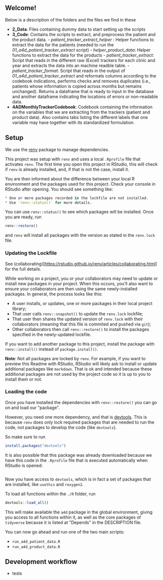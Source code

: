 ## Welcome!

Below is a description of the folders and the files we find in these

- **2_Data**: Files containing dummy data to start setting up the scripts
- **3_Code**: Contains the scripts to extract, and preprocess the patient and the product data.
      - *patient_tracker_extract_helper* : Helper functions to extract the data for the patients (needed to run the *01_a4d_patient_tracker_extract* script)
      - *helper_product_data*: Helper functions to extract the data for the products
      - *patient_tracker_extract*: Script that reads in the different raw (Excel) trackers for each clinic and year and extracts the data into an machine readble table.
      - *patient_tracker_format*: Script that reads in the output of *01_a4d_patient_tracker_extract* and reformats columns according to the codebook indications, performs checks and removes duplicates (i.e., patients whose information is copied across months but remains unchanged). Returns a dataframe that  is ready to input in the database and another dataframe indicating the locations of errors or non-readable data.
- **4ADMonthlyTrackerCodebook**: Codebook containing the information on the variables that we are extracting from the trackers (patient and product data). Also contains tabs listing the different labels that one variable may have together with its standardized formulation.

## Setup

We use the [renv](https://rstudio.github.io/renv/index.html) package to manage dependencies.

This project was setup with `renv` and uses a local `.Rprofile` file that activates `renv`. The first time you open this project in RStudio, this will check if `renv` is already installed, and, if that is not the case, install it.

You are then informed about the difference between your local R environment and the packages used for this project. Check your console in RStudio after opening. You should see something like:

```R
* One or more packages recorded in the lockfile are not installed.
* Use `renv::status()` for more details.
```

You can use `renv::status()` to see which packages will be installed. Once you are ready, run

```R
renv::restore()
```

and `renv` will install all packages with the version as stated in the `renv.lock` file.

### Updating the Lockfile

See (collaborating)[https://rstudio.github.io/renv/articles/collaborating.html] for the full details.

While working on a project, you or your collaborators may need to update or install new packages in your project. When this occurs, you’ll also want to ensure your collaborators are then using the same newly-installed packages. In general, the process looks like this:

- A user installs, or updates, one or more packages in their local project library;
- That user calls `renv::snapshot()` to update the `renv.lock` lockfile;
- That user then shares the updated version of `renv.lock` with their collaborators (meaning that this file is commited and pushed via `git`);
- Other collaborators then call `renv::restore()` to install the packages specified in the newly-updated lockfile.

If you want to add another package to this project, install the package with `renv::install()` instead of `package.install()`.

**Note**: Not all packages are locked by `renv`. For example, if you want to preview this Readme with RStudio, RStudio will likely ask to install or update additional packages like `markdown`. That is ok and intended because these additional packages are not used by the project code so it is up to you to install them or not.

### Loading the code

Once you have installed the dependencies with `renv::restore()` you can go on and load our "package".

However, you need one more dependency, and that is [devtools](https://devtools.r-lib.org/). This is because `renv` does only lock required packages that are needed to run the code, not packages to develop the code (like `devtools`).

So make sure to run

```r
install.packages("devtools")
```

It is also possible that this package was already downloaded because we have this code in the `.Rprofile` file that is executed automatically when RStudio is opened:

```r

```

Now you have access to `devtools`, which is in fact a set of packages that are installed, like `usethis` and `roxygen2`.

To load all functions within the `./R` folder, run 

```r
devtools::load_all()
```

This will make available the `a4d` package in the global environment, giving you access to all functions within it, as well as the core packages of `tidyverse` because it is listed at "Depends" in the DESCRIPTION file.

You can now go ahead and run one of the two main scripts:
- `run_a4d_patient_data.R`
- `run_a4d_product_data.R`

## Development workflow

- tests 
